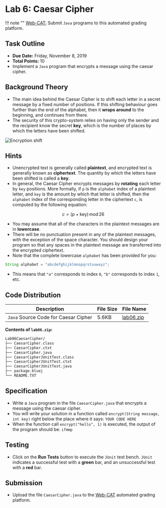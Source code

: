 # Lab 6: Caesar Cipher

!!! note ""
    [Web-CAT:](http://ec2-54-65-207-33.ap-northeast-1.compute.amazonaws.com:8080/Web-CAT/WebObjects/Web-CAT.woa) Submit `Java` programs to this automated grading platform.

## Task Outline
+ **Due Date:** Friday, November 8, 2019
+ **Total Points:** 10
+ Implement a `Java` program that encrypts a message using the caesar cipher.

## Background Theory
+ The main idea behind the Caesar Cipher is to shift each letter in a secret message by a fixed number of positions. If this shifting behaviour goes further than the end of the alphabet, then it **wraps around** to the beginning, and continues from there.
+ The security of this crypto-system relies on having only the sender and the recipient know the secret **key**, which is the number of places by which the letters have been shifted.

![Encryption shift](/csp/img/encrypt.png "Encryption shift")

## Hints
+ Unencrypted text is generally called **plaintext**, and encrypted text is generally known as **ciphertext**. The quantity by which the letters have been shifted is called a **key**.
+ In general, the Caesar Cipher encrypts messages by **rotating** each letter by `key` positions. More formally, if `p` is the `alphabet` index of a plaintext letter, and `key` is the amount by which that letter is shifted, then the `alphabet` index of the corresponding letter in the ciphertext `c`, is computed by the following equation:

$$
c = (p + \mbox{key})\, \mbox{mod}\, 26
$$

+ You may assume that all of the characters in the plaintext messages are in **lowercase**.
+ There will be no punctuation present in any of the plaintext messages, with the exception of the space character. You should design your program so that any spaces in the plaintext message are transferred into the encrypted ciphertext.
+ Note that the complete lowercase `alphabet` has been provided for you:
```Java
String alphabet = "abcdefghijklmnopqrstuvwxyz";
```
+ This means that `"a"` corresponds to index `0`, `"b"` corresponds to index `1`, etc.

## Code Distribution
Description | File Size | File Name
----------- | --------- | ---------
`Java` Source Code for Caesar Cipher | 5.6KB | [lab06.zip](/csa/zip/lab06.zip)

**Contents of `lab06.zip`:**
```bash
Lab06CaesarCipher/
├── CaesarCipher.class
├── CaesarCipher.ctxt
├── CaesarCipher.java
├── CaesarCipherJUnitTest.class
├── CaesarCipherJUnitTest.ctxt
├── CaesarCipherJUnitTest.java
├── package.bluej
└── README.TXT
```

## Specification
+ Write a `Java` program in the file `CaesarCipher.java` that encrypts a message using the caesar cipher.
+ You will write your solution in a function called `encrypt(String message, int key)` right below the place where it says: `YOUR CODE HERE`
+ When the function call `encrypt("hello", 1)` is executed, the output of the program should be: `ifmmp`

## Testing
+ Click on the **Run Tests** button to execute the `JUnit` test bench. `JUnit` indicates a successful test with a **green** bar, and an unsuccessful test with a **red** bar.

## Submission
+ Upload the file `CaesarCipher.java` to the [Web-CAT](http://ec2-54-65-207-33.ap-northeast-1.compute.amazonaws.com:8080/Web-CAT/WebObjects/Web-CAT.woa) automated grading platform.

